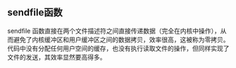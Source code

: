

## sendfile函数

sendfile 函数直接在两个文件描述符之间直接传递数据（完全在内核中操作），从而避免了内核缓冲区和用户缓冲区之间的数据拷贝，效率很高，这被称为零拷贝。
代码中没有分配任何用户空间的缓存，也没有执行读取文件的操作，但同样实现了文件的发送，其效率显然要高得多。